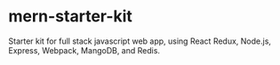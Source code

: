 # mern-starter-kit
Starter kit for full stack javascript web app, using React Redux, Node.js, Express, Webpack, MangoDB, and Redis.
